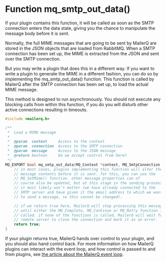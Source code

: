 # Function mq_smtp_out_data()

If your plugin contains this function, it will be called as soon as the SMTP connection enters the data state, giving you the chance to manipulate the message body before it is sent.

Normally, the full MIME messages that are going to be sent by MailerQ are stored in the JSON objects that are loaded from RabbitMQ. When a SMTP connection has been set up, the MIME is extracted from the JSON and sent over the SMTP connection.

But you may write a plugin that does this in a different way. If you want to write a plugin to generate the MIME in a different fashion, you can do so by implementing the mq_smtp_out_data() function. This function is called by MailerQ after the SMTP connection has been set up, to load the actual MIME message.

This method is designed to run asynchronously. You should not execute any blocking calls from within this function, if you do you will disturb other active connections resulting in timeouts.

```c
#include <mailerq.h>

/**
 *  Load a MIME message
 *
 *  @param  context     Access to the context
 *  @param  connection  Access to the SMTP connection
 *  @param  message     Access to the JSON message
 *  @return boolean     Do we accept control from here?
 */
MQ_EXPORT bool mq_smtp_out_data(MQ_Context *context, MQ_SmtpConnection *connection, MQ_Message *message) {
    // in most cases, plugins implementing this function will alter the
    // message contents before it is sent. for this, you can use the
    // MQ_SetMime() function. other message properties can of
    // course also be updated, but at this stage in the sending process
    // it most likely won't matter (we have already connected to the
    // SMTP server and have given it the email address to which we want
    // to send a message, so this cannot be changed).

    // if we return true here, MailerQ will stop processing this message
    // until either the MQ_Complete, MQ_Continue or MQ_Retry function is
    // called. if none of the functions is called, MailerQ will wait for the
    // remote server to close the connection and mark it as an error.
    return true;
}

```

If your plugin returns true, MailerQ hands over control to your plugin, and you should also hand control back. For more information on how MailerQ plugins can interact with the event loop, and how control is passed to and from plugins, see [the article about the MailerQ event loop](copernica-docs:Mailerq/eventloop).